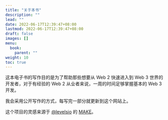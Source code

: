 ```yaml
---
title: "关于本书"
description: ""
lead: ""
date: 2022-06-17T12:39:47+08:00
lastmod: 2022-06-17T12:39:47+08:00
draft: false
images: []
menu:
  book:
    parent: ""
weight: 10
toc: true
---
```


这本电子书的写作目的是为了帮助那些想要从 Web 2 快速进入到 Web 3 世界的开发者，对于有经验的 Web 2 从业者来说，一周的时间足够掌握基本的 Web 3 开发。

我会采用公开写作的方式，每写完一部分就更新到这个网站上。

这个项目的灵感来源于 [@levelsio](https://levels.io/blog/) 的 [MAKE](https://readmake.com/)。